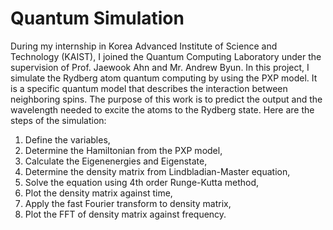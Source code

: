 # Quantum Simulation
During my internship in Korea Advanced Institute of Science and Technology (KAIST), I joined the Quantum Computing Laboratory under the supervision of Prof. Jaewook Ahn and Mr. Andrew Byun. In this project, I simulate the Rydberg atom quantum computing by using the PXP model. It is a specific quantum model that describes the interaction between neighboring spins. The purpose of this work is to predict the output and the wavelength needed to excite the atoms to the Rydberg state. Here are the steps of the simulation:

1. Define the variables,
2. Determine the Hamiltonian from the PXP model,
3. Calculate the Eigenenergies and Eigenstate,
4. Determine the density matrix from Lindbladian-Master equation,
5. Solve the equation using 4th order Runge-Kutta method,
6. Plot the density matrix against time,
7. Apply the fast Fourier transform to density matrix,
8. Plot the FFT of density matrix against frequency.
